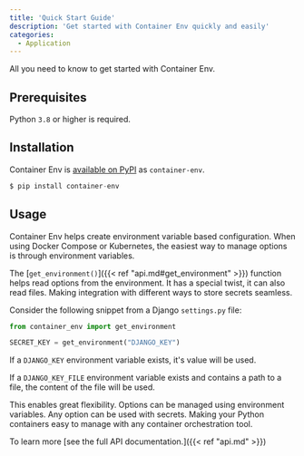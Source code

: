 ```yaml
---
title: 'Quick Start Guide'
description: 'Get started with Container Env quickly and easily'
categories:
  - Application
---
```


All you need to know to get started with Container Env.

## Prerequisites

Python `3.8` or higher is required.

## Installation

Container Env is [available on PyPI](https://pypi.org/project/container-env/)
as `container-env`.

```s
$ pip install container-env
```

## Usage

Container Env helps create environment variable based configuration.
When using Docker Compose or Kubernetes, the easiest way to manage options is
through environment variables.

The [`get_environment()`]({{< ref "api.md#get_environment" >}})
function helps read options from the environment.
It has a special twist, it can also read files.
Making integration with different ways to store secrets seamless.

Consider the following snippet from a Django `settings.py` file:

```python
from container_env import get_environment

SECRET_KEY = get_environment("DJANGO_KEY")
```

If a `DJANGO_KEY` environment variable exists, it's value will be used.

If a `DJANGO_KEY_FILE` environment variable exists and contains a path to a
file, the content of the file will be used.

This enables great flexibility. Options can be managed using environment
variables. Any option can be used with secrets.
Making your Python containers easy to manage with any container orchestration
tool.

To learn more [see the full API documentation.]({{< ref "api.md" >}})
